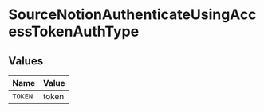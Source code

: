 # SourceNotionAuthenticateUsingAccessTokenAuthType


## Values

| Name    | Value   |
| ------- | ------- |
| `TOKEN` | token   |